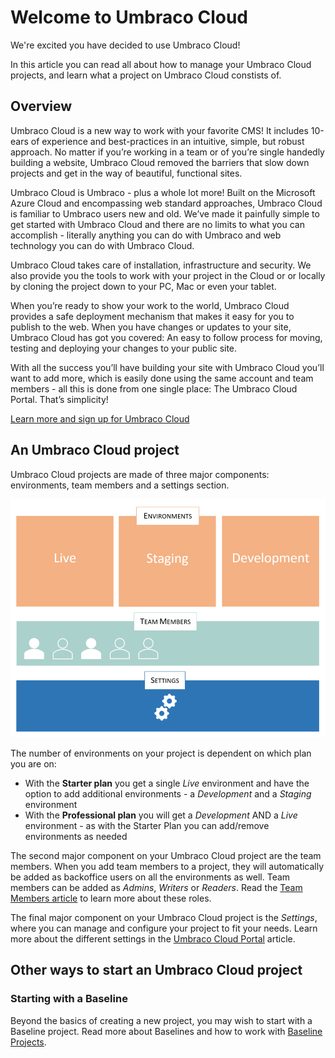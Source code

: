 # Welcome to Umbraco Cloud
We're excited you have decided to use Umbraco Cloud!

In this article you can read all about how to manage your Umbraco Cloud projects, and learn what a project on Umbraco Cloud constists of.

## Overview
Umbraco Cloud is a new way to work with your favorite CMS! It includes 10-ears of experience and best-practices in an intuitive, simple, but robust approach. No matter if you’re working in a team or of you’re single handedly building a website, Umbraco Cloud removed the barriers that slow down projects and get in the way of beautiful, functional sites.

Umbraco Cloud is Umbraco - plus a whole lot more! Built on the Microsoft Azure Cloud and encompassing web standard approaches, Umbraco Cloud is familiar to Umbraco users new and old. We’ve made it painfully simple to get started with Umbraco Cloud and there are no limits to what you can accomplish - literally anything you can do with Umbraco and web technology you can do with Umbraco Cloud.

Umbraco Cloud takes care of installation, infrastructure and security. We also provide you the tools to work with your project in the Cloud or or locally by cloning the project down to your PC, Mac or even your tablet.

When you’re ready to show your work to the world, Umbraco Cloud provides a safe deployment mechanism that makes it easy for you to publish to the web. When you have changes or updates to your site, Umbraco Cloud has got you covered: An easy to follow process for moving, testing and deploying your changes to your public site. 

With all the success you’ll have building your site with Umbraco Cloud you’ll want to add more, which is easily done using the same account and team members - all this is done from one single place: The Umbraco Cloud Portal. That’s simplicity!

[Learn more and sign up for Umbraco Cloud](https://umbraco.com/cloud)

## An Umbraco Cloud project



Umbraco Cloud projects are made of three major components: environments, team members and a settings section.

![Project overview](images/project-components.png)

The number of environments on your project is dependent on which plan you are on:

* With the **Starter plan** you get a single _Live_ environment and have the option to add additional environments - a _Development_ and a _Staging_ environment
* With the **Professional plan** you will get a _Development_ AND a _Live_ environment - as with the Starter Plan you can add/remove environments as needed

The second major component on your Umbraco Cloud project are the team members. When you add team members to a project, they will automatically be added as backoffice users on all the environments as well. Team members can be added as *Admins*, *Writers* or *Readers*. Read the [Team Members article](../../Set-up/Team-members) to learn more about these roles.

The final major component on your Umbraco Cloud project is the *Settings*, where you can manage and configure your project to fit your needs. Learn more about the different settings in the [Umbraco Cloud Portal]() article.

## Other ways to start an Umbraco Cloud project

### Starting with a Baseline
Beyond the basics of creating a new project, you may wish to start with a Baseline project. Read more about Baselines and how to work with [Baseline Projects](Baselines/).
